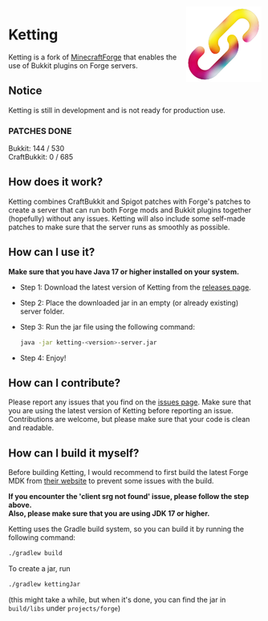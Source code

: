 <img align="right" src="./assets/ketting.png?raw=true" height="150" width="150">

# Ketting

Ketting is a fork of [MinecraftForge](https://github.com/MinecraftForge/MinecraftForge/)
that enables the use of Bukkit plugins on Forge servers.

## Notice

Ketting is still in development and is not ready for production use.

### PATCHES DONE
Bukkit: 144 / 530
<br>
CraftBukkit: 0 / 685

## How does it work?

Ketting combines CraftBukkit and Spigot patches with Forge's patches
to create a server that can run both Forge mods and Bukkit plugins together
(hopefully) without any issues. Ketting will also include some self-made patches
to make sure that the server runs as smoothly as possible.

## How can I use it?

<b>Make sure that you have Java 17 or higher installed on your system.</b>

- Step 1: Download the latest version of Ketting from the [releases page](https://github.com/kettingpowered/Ketting-1-20-x/releases).

- Step 2: Place the downloaded jar in an empty (or already existing) server folder.

- Step 3: Run the jar file using the following command:
  ```bash
  java -jar ketting-<version>-server.jar
  ```

- Step 4: Enjoy!

## How can I contribute?

Please report any issues that you find on the [issues page](https://github.com/kettingpowered/Ketting-1-20-x/issues).
Make sure that you are using the latest version of Ketting before reporting an issue.
Contributions are welcome, but please make sure that your code is clean and readable.

## How can I build it myself?

Before building Ketting, I would recommend to first build the latest
Forge MDK from [their website](https://files.minecraftforge.net/net/minecraftforge/forge/index_1.20.2.html) to prevent some issues with the build.
<br>

<b>If you encounter the 'client srg not found' issue, please follow the step above.</b>
<br>
<b>Also, please make sure that you are using JDK 17 or higher.</b>

Ketting uses the Gradle build system, so you can build it by running the following command:

```bash
./gradlew build
```
To create a jar, run

```bash
./gradlew kettingJar
```
(this might take a while, but when it's done, you can find the jar in `build/libs` under `projects/forge`)